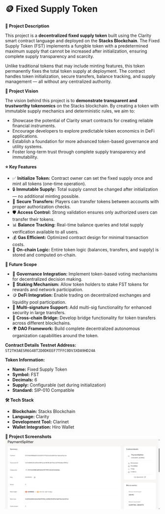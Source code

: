 **<h1>🪙 Fixed Supply Token</h1>**

**📜 Project Description**

This project is a **decentralized fixed supply token** built using the Clarity smart contract language and deployed on the **Stacks Blockchain**. The Fixed Supply Token (FST) implements a fungible token with a predetermined maximum supply that cannot be increased after initialization, ensuring complete supply transparency and scarcity.

Unlike traditional tokens that may include minting features, this token permanently fixes the total token supply at deployment. The contract handles token initialization, secure transfers, balance tracking, and supply management — all without any centralized authority.

**🔭 Project Vision**

The vision behind this project is to **demonstrate transparent and trustworthy tokenomics** on the Stacks blockchain. By creating a token with immutable supply mechanics and deterministic rules, we aim to:

* Showcase the potential of Clarity smart contracts for creating reliable financial instruments.
* Encourage developers to explore predictable token economics in DeFi applications.
* Establish a foundation for more advanced token-based governance and utility systems.
* Foster long-term trust through complete supply transparency and immutability.

**⭐ Key Features**

* ✅ **Initialize Token:** Contract owner can set the fixed supply once and mint all tokens (one-time operation).
* 🔒 **Immutable Supply:** Total supply cannot be changed after initialization — no additional minting possible.
* 🔄 **Secure Transfers:** Players can transfer tokens between accounts with proper authorization checks.
* 🛡️ **Access Control:** Strong validation ensures only authorized users can transfer their tokens.
* 📊 **Balance Tracking:** Real-time balance queries and total supply verification available to all users.
* 💰 **Gas Efficient:** Optimized contract design for minimal transaction costs.
* 🔐 **On-chain Logic:** Entire token logic (balances, transfers, and supply) is stored and computed on-chain.

**🚀 Future Scope**

* 🧩 **Governance Integration:** Implement token-based voting mechanisms for decentralized decision making.
* 🏦 **Staking Mechanism:** Allow token holders to stake FST tokens for rewards and network participation.
* 🪙 **DeFi Integration:** Enable trading on decentralized exchanges and liquidity pool participation.
* 👥 **Multi-signature Support:** Add multi-sig functionality for enhanced security in large transfers.
* 🧪 **Cross-chain Bridge:** Develop bridge functionality for token transfers across different blockchains.
* 🌍 **DAO Framework:** Build complete decentralized autonomous organization capabilities around the token.

**Contract Details**
**Testnet Address:** `ST2TH3AESR6G48T2D0DKEEF7TFFC0DV3XDA9HD24A`

**Token Information:**
- **Name:** Fixed Supply Token
- **Symbol:** FST  
- **Decimals:** 6
- **Supply:** Configurable (set during initialization)
- **Standard:** SIP-010 Compatible

**🛠️ Tech Stack**
- **Blockchain:** Stacks Blockchain
- **Language:** Clarity
- **Development Tool:** Clarinet
- **Wallet Integration:** Hiro Wallet

**📸 Project Screenshots**
![Transaction](https://github.com/joysarkar83/Payment-Splitter/blob/main/image1.png)
